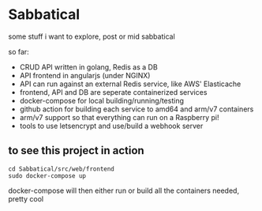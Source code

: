 # Sabbatical
 some stuff i want to explore, post or mid sabbatical

so far:
 - CRUD API written in golang, Redis as a DB
 - API frontend in angularjs (under NGINX)
 - API can run against an external Redis service, like AWS' Elasticache
 - frontend, API and DB are seperate containerized services
 - docker-compose for local building/running/testing
 - github action for building each service to amd64 and arm/v7 containers
 - arm/v7 support so that everything can run on a Raspberry pi!
 - tools to use letsencrypt and use/build a webhook server

## to see this project in action
```shell
cd Sabbatical/src/web/frontend
sudo docker-compose up
```
docker-compose will then either run or build all the containers needed, pretty cool
